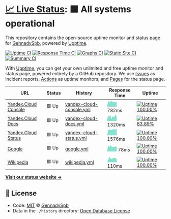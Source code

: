 # [📈 Live Status](https://GennadySpb.github.io/upptime-yandex-cloud): <!--live status--> **🟩 All systems operational**

This repository contains the open-source uptime monitor and status page for [GennadySpb](https://GennadySpb.github.io/upptime-yandex-cloud), powered by [Upptime](https://github.com/upptime/upptime).

[![Uptime CI](https://github.com/koj-co/upptime/workflows/Uptime%20CI/badge.svg)](https://github.com/koj-co/upptime/actions?query=workflow%3A%22Uptime+CI%22)
[![Response Time CI](https://github.com/koj-co/upptime/workflows/Response%20Time%20CI/badge.svg)](https://github.com/koj-co/upptime/actions?query=workflow%3A%22Response+Time+CI%22)
[![Graphs CI](https://github.com/koj-co/upptime/workflows/Graphs%20CI/badge.svg)](https://github.com/koj-co/upptime/actions?query=workflow%3A%22Graphs+CI%22)
[![Static Site CI](https://github.com/koj-co/upptime/workflows/Static%20Site%20CI/badge.svg)](https://github.com/koj-co/upptime/actions?query=workflow%3A%22Static+Site+CI%22)
[![Summary CI](https://github.com/koj-co/upptime/workflows/Summary%20CI/badge.svg)](https://github.com/koj-co/upptime/actions?query=workflow%3A%22Summary+CI%22)

With [Upptime](https://upptime.js.org), you can get your own unlimited and free uptime monitor and status page, powered entirely by a GitHub repository. We use [Issues](https://github.com/GennadySpb/upptime-yandex-cloud/issues) as incident reports, [Actions](https://github.com/GennadySpb/upptime-yandex-cloud/actions) as uptime monitors, and [Pages](https://GennadySpb.github.io/upptime-yandex-cloud) for the status page.

<!--start: status pages-->
<!-- This summary is generated by Upptime (https://github.com/upptime/upptime) -->
<!-- Do not edit this manually, your changes will be overwritten -->

| URL                                                     | Status | History                                                                                                                        | Response Time                                                                             | Uptime                                                                                                                                                                                                                                                                   |
| ------------------------------------------------------- | ------ | ------------------------------------------------------------------------------------------------------------------------------ | ----------------------------------------------------------------------------------------- | ------------------------------------------------------------------------------------------------------------------------------------------------------------------------------------------------------------------------------------------------------------------------ |
| [Yandex.Cloud Console](https://console.cloud.yandex.ru) | 🟩 Up  | [yandex-cloud-console.yml](https://github.com/GennadySpb/upptime-yandex-cloud/commits/master/history/yandex-cloud-console.yml) | <img alt="Response time graph" src="./graphs/yandex-cloud-console.png" height="20"> 782ms | [![Uptime 100.00%](https://img.shields.io/endpoint?url=https%3A%2F%2Fraw.githubusercontent.com%2FGennadySpb%2Fupptime-yandex-cloud%2Fmaster%2Fapi%2Fyandex-cloud-console%2Fuptime.json)](https://GennadySpb.github.io/upptime-yandex-cloud/history/yandex-cloud-console) |
| [Yandex.Cloud Docs](https://cloud.yandex.ru/docs)       | 🟩 Up  | [yandex-cloud-docs.yml](https://github.com/GennadySpb/upptime-yandex-cloud/commits/master/history/yandex-cloud-docs.yml)       | <img alt="Response time graph" src="./graphs/yandex-cloud-docs.png" height="20"> 1320ms   | [![Uptime 83.89%](https://img.shields.io/endpoint?url=https%3A%2F%2Fraw.githubusercontent.com%2FGennadySpb%2Fupptime-yandex-cloud%2Fmaster%2Fapi%2Fyandex-cloud-docs%2Fuptime.json)](https://GennadySpb.github.io/upptime-yandex-cloud/history/yandex-cloud-docs)        |
| [Yandex.Cloud Status](https://status.cloud.yandex.ru)   | 🟩 Up  | [yandex-cloud-status.yml](https://github.com/GennadySpb/upptime-yandex-cloud/commits/master/history/yandex-cloud-status.yml)   | <img alt="Response time graph" src="./graphs/yandex-cloud-status.png" height="20"> 1576ms | [![Uptime 100.00%](https://img.shields.io/endpoint?url=https%3A%2F%2Fraw.githubusercontent.com%2FGennadySpb%2Fupptime-yandex-cloud%2Fmaster%2Fapi%2Fyandex-cloud-status%2Fuptime.json)](https://GennadySpb.github.io/upptime-yandex-cloud/history/yandex-cloud-status)   |
| [Google](https://www.google.com)                        | 🟩 Up  | [google.yml](https://github.com/GennadySpb/upptime-yandex-cloud/commits/master/history/google.yml)                             | <img alt="Response time graph" src="./graphs/google.png" height="20"> 78ms                | [![Uptime 100.00%](https://img.shields.io/endpoint?url=https%3A%2F%2Fraw.githubusercontent.com%2FGennadySpb%2Fupptime-yandex-cloud%2Fmaster%2Fapi%2Fgoogle%2Fuptime.json)](https://GennadySpb.github.io/upptime-yandex-cloud/history/google)                             |
| [Wikipedia](https://en.wikipedia.org)                   | 🟩 Up  | [wikipedia.yml](https://github.com/GennadySpb/upptime-yandex-cloud/commits/master/history/wikipedia.yml)                       | <img alt="Response time graph" src="./graphs/wikipedia.png" height="20"> 110ms            | [![Uptime 100.00%](https://img.shields.io/endpoint?url=https%3A%2F%2Fraw.githubusercontent.com%2FGennadySpb%2Fupptime-yandex-cloud%2Fmaster%2Fapi%2Fwikipedia%2Fuptime.json)](https://GennadySpb.github.io/upptime-yandex-cloud/history/wikipedia)                       |

<!--end: status pages-->

[**Visit our status website →**](https://GennadySpb.github.io/upptime-yandex-cloud)

## 📄 License

- Code: [MIT](./LICENSE) © [GennadySpb](https://GennadySpb.github.io/upptime-yandex-cloud)
- Data in the `./history` directory: [Open Database License](https://opendatacommons.org/licenses/odbl/1-0/)
